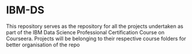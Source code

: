 # IBM-DS
This repository serves as the repository for all the projects undertaken as part of the IBM Data Science Professional Certification Course on Courseera.
Projects will be belonging to their respective course folders for better organisation of the repo
